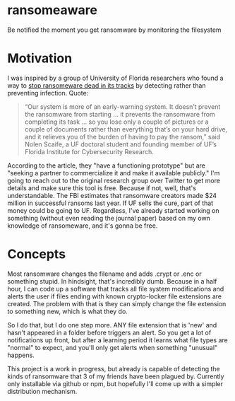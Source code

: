 # ransomeaware
Be notified the moment you get ransomware by monitoring the filesystem

# Motivation
I was inspired by a group of University of Florida researchers who found a way to [stop ransomeware dead in its tracks](http://news.ufl.edu/articles/2016/07/extortion-extinction-researchers-develop-a-way-to-stop-ransomware.php) by detecting rather than preventing infection. Quote:

> “Our system is more of an early-warning system. It doesn’t prevent the ransomware from starting ... it prevents the ransomware from completing its task … so you lose only a couple of pictures or a couple of documents rather than everything that’s on your hard drive, and it relieves you of the burden of having to pay the ransom,” said Nolen Scaife, a UF doctoral student and founding member of UF’s Florida Institute for Cybersecurity Research.

According to the article, they "have a functioning prototype" but are "seeking a partner to commercialize it and make it available publicly." I'm going to reach out to the original research group over Twitter to get more details and make sure this tool is free. Because if not, well, that's understandable. The FBI estimates that ransomware creators made $24 million in successful ransoms last year. If UF sells the cure, part of that money could be going to UF. Regardless, I've already started working on something (without even reading the journal paper) based on my own knowledge of ransomeware, and it's gonna be free.

# Concepts
Most ransomware changes the filename and adds .crypt or .enc or something stupid. In hindsight, that's incredibly dumb. Because in a half hour, I can code up a software that tracks all file system modifications and alerts the user if files ending with known crypto-locker file extensions are created. The problem with that is they can simply change the file extension to something new, which is what they do.

So I do that, but I do one step more. ANY file extension that is 'new' and hasn't appeared in a folder before triggers an alert. So you get a lot of notifications up front, but after a learning period it learns what file types are "normal" to expect, and you'll only get alerts when something "unusual" happens.

This project is a work in progress, but already is capable of detecting the kinds of ransomware that 3 of my friends have been plagued by. Currently only installable via github or npm, but hopefully I'll come up with a simpler distribution mechanism.
